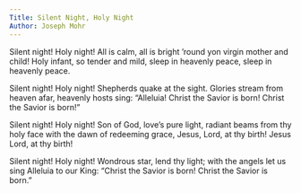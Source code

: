 ```yaml
---
Title: Silent Night, Holy Night
Author: Joseph Mohr
---
```

Silent night! Holy night!
All is calm, all is bright
’round yon virgin mother and child!
Holy infant, so tender and mild,
sleep in heavenly peace,
sleep in heavenly peace.

Silent night! Holy night!
Shepherds quake at the sight.
Glories stream from heaven afar,
heavenly hosts sing: “Alleluia!
Christ the Savior is born!
Christ the Savior is born!”

Silent night! Holy night!
Son of God, love’s pure light,
radiant beams from thy holy face
with the dawn of redeeming grace,
Jesus, Lord, at thy birth!
Jesus Lord, at thy birth!

Silent night! Holy night!
Wondrous star, lend thy light;
with the angels let us sing
Alleluia to our King:
“Christ the Savior is born!
Christ the Savior is born.”
